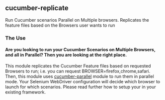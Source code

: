 ## cucumber-replicate
  Run Cucumber scenarios Parallel on Multiple browsers. Replicates the feature files based on the Browsers user wants to run
  

### The Use

#### Are you looking to run your Cucumber Scenarios on Multiple Browsers, and all in Parallel? Then you are looking at the right place.

This module replicates the Cucumber Feature files based on requested Browsers to run; i.e. you can request BROWSER=firefox,chrome,safari. Then, this module uses [cucumber-parallel][1] module to run them in parallel mode. Your Selenium WebDriver configuration will decide which browser to launch for which scenarios. Please read further how to setup your in your existing framework.


[1]: https://www.npmjs.com/package/cucumber-parallel "cucumber-parallel"